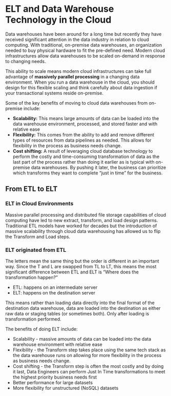 # ELT and Data Warehouse Technology in the Cloud

Data warehouses have been around for a long time but recently they have received significant attention in the data industry in relation to cloud computing. With traditional, on-premise data warehouses, an organization needed to buy physical hardware to fit the pre-defined need. Modern cloud infrastructures allow data warehouses to be scaled on-demand in response to changing needs.

This ability to scale means modern cloud infrastructures can take full advantage of  **massively parallel processing**  in a changing data environment. When you run a data warehouse in the cloud, you should design for this flexible scaling and think carefully about data ingestion if your transactional systems reside on-premise.

Some of the key benefits of moving to cloud data warehouses from on-premise include:

-   **Scalability:** This means large amounts of data can be loaded into the data warehouse environment, processed, and stored faster and with relative ease
-   **Flexibility:** This comes from the ability to add and remove different types of resources from data pipelines as needed. This allows for flexibility in the process as business needs change.
- **Cost shifting:**  A result of leveraging cloud database technology to perform the costly and time-consuming transformation of data as the last part of the process rather than doing it earlier as is typical with on-premise data warehouses. By pushing it later, the business can prioritize which transforms they want to complete “just in time” for the business.

## From ETL to ELT

### ELT in Cloud Environments

Massive parallel processing and distributed file storage capabilities of cloud computing have led to new extract, transform, and load design patterns. Traditional ETL models have worked for decades but the introduction of massive scalability through cloud data warehousing has allowed us to flip the Transform and Load steps.

### ELT originated from ETL

The letters mean the same thing but the order is different in an important way. Since the T and L are swapped from TL to LT, this means the most significant difference between ETL and ELT is “Where does the transformation happen?”

-   ETL: happens on an intermediate server
-   ELT: happens on the destination server

This means rather than loading data directly into the final format of the destination data warehouse, data are loaded into the destination as either raw data or staging tables (or sometimes both). Only after loading is transformation performed.

The benefits of doing ELT include:

-   Scalability - massive amounts of data can be loaded into the data warehouse environment with relative ease
-   Flexibility - the Transform step takes place using the same tech stack as the data warehouse runs on allowing for more flexibility in the process as business needs change.
-   Cost shifting - the Transform step is often the most costly and by doing it last, Data Engineers can perform Just In Time transformations to meet the highest priority business needs first
-   Better performance for large datasets
-   More flexibility for unstructured (NoSQL) datasets
